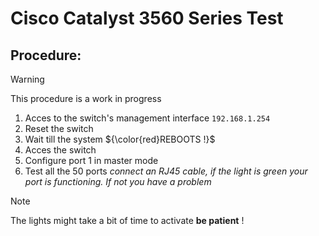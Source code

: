 # Cisco Catalyst 3560 Series Test
## Procedure:
>[!warning]
>This procedure is a work in progress
1) Acces to the switch's management interface `192.168.1.254`
2) Reset the switch
3) Wait till the system ${\color{red}REBOOTS !}$
4) Acces the switch
5) Configure port 1 in master mode
6) Test all the 50 ports *connect an RJ45 cable, if the light is green your port is functioning. If not you have a problem*
>[!note]
>The lights might take a bit of time to activate **be patient** !
